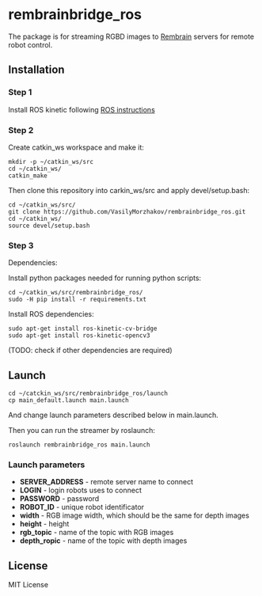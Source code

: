 # rembrainbridge_ros

The package is for streaming RGBD images to [Rembrain](www.rembrain.ie) servers for remote robot control.

## Installation

### Step 1

Install ROS kinetic following [ROS instructions](https://wiki.ros.org/kinetic/Installation/Ubuntu)

### Step 2

Create catkin_ws workspace and make it:
```
mkdir -p ~/catkin_ws/src
cd ~/catkin_ws/
catkin_make
```

Then clone this repository into carkin_ws/src and apply devel/setup.bash:
```
cd ~/catkin_ws/src/
git clone https://github.com/VasilyMorzhakov/rembrainbridge_ros.git
cd ~/catkin_ws/
source devel/setup.bash
```

### Step 3 

Dependencies:

Install python packages needed for running python scripts:
```
cd ~/catkin_ws/src/rembrainbridge_ros/
sudo -H pip install -r requirements.txt
```

Install ROS dependencies:
```
sudo apt-get install ros-kinetic-cv-bridge
sudo apt-get install ros-kinetic-opencv3 
```

(TODO: check if other dependencies are required)

## Launch

```
cd ~/catckin_ws/src/rembrainbridge_ros/launch
cp main_default.launch main.launch
```
And change launch parameters described below in main.launch.

Then you can run the streamer by roslaunch:

```
roslaunch rembrainbridge_ros main.launch
```

### Launch parameters

- **SERVER_ADDRESS** - remote server name to connect
- **LOGIN** - login robots uses to connect
- **PASSWORD** - password
- **ROBOT_ID** - unique robot identificator
- **width** - RGB image width, which should be the same for depth images
- **height** - height
- **rgb_topic** - name of the topic with RGB images
- **depth_ropic** - name of the topic with depth images

## License

MIT License
